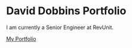# David Dobbins Portfolio
I am currently a Senior Engineer at RevUnit.

[My Portfolio](https://david-dobbins-portfolio.vercel.app/)

